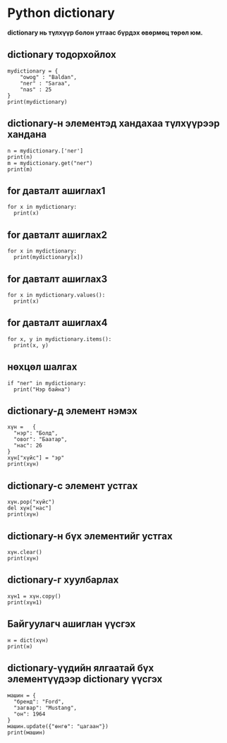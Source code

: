 # Python dictionary
**dictionary нь түлхүүр болон утгаас бүрдэх өвөрмөц төрөл юм.**

## dictionary тодорхойлох
```
mydictionary = {
    "owog" : "Baldan",
    "ner" : "Saraa",
    "nas" : 25
}
print(mydictionary)
```

## dictionary-н элементэд хандахаа түлхүүрээр хандана
```
n = mydictionary.['ner']
print(n)
m = mydictionary.get("ner")
print(m)
```

## for давталт ашиглах1
```
for x in mydictionary:
  print(x)
```

## for давталт ашиглах2
```
for x in mydictionary:
  print(mydictionary[x])
```

## for давталт ашиглах3
```
for x in mydictionary.values():
  print(x)
```
## for давталт ашиглах4
```
for x, y in mydictionary.items():
  print(x, y)
```

## нөхцөл шалгах
```
if "ner" in mydictionary:
  print("Нэр байна")
```

## dictionary-д элемент нэмэх
```
хүн =	{
  "нэр": "Болд",
  "овог": "Баатар",
  "нас": 26
}
хүн["хүйс"] = "эр"
print(хүн)
```

## dictionary-с элемент устгах
```
хүн.pop("хүйс")
del хүн["нас"]
print(хүн)
```

## dictionary-н бүх элементийг устгах
```
хүн.clear()
print(хүн)
```

## dictionary-г хуулбарлах
```
хүн1 = хүн.copy()
print(хүн1)
```

## Байгуулагч ашиглан үүсгэх
```
н = dict(хүн)
print(н)
```


## dictionary-үүдийн ялгаатай бүх элементүүдээр dictionary үүсгэх
```
машин = {
  "бренд": "Ford",
  "загвар": "Mustang",
  "он": 1964
}
машин.update({"өнгө": "цагаан"})
print(машин)
```
